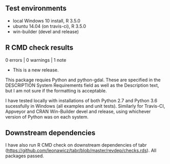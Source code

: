 ## Test environments
* local Windows 10 install, R 3.5.0
* ubuntu 14.04 (on travis-ci), R 3.5.0
* win-builder (devel and release)

## R CMD check results

0 errors | 0 warnings | 1 note

* This is a new release.

This package requies Python and python-gdal. These are specified in the DESCRIPTION System Requirements field as well as the Description text, but I am not sure if the formatting is acceptable.

I have tested locally with installations of both Python 2.7 and Python 3.6 sucessfully in Windows (all examples and unit tests). 
Similarly for Travis-CI, Appveyor and CRAN Win-Builder devel and release, using whichever version of Python was on each system.

## Downstream dependencies
I have also run R CMD check on downstream dependencies of tabr 
(https://github.com/leonawicz/tabr/blob/master/revdep/checks.rds). 
All packages passed.
